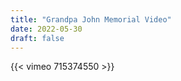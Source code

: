 ```yaml
---
title: "Grandpa John Memorial Video"
date: 2022-05-30
draft: false
---
```


{{< vimeo  715374550 >}}
